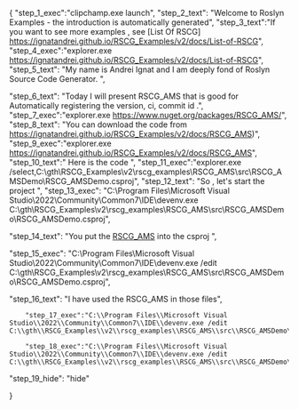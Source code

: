 {
    "step_1_exec":"clipchamp.exe launch",
    "step_2_text": "Welcome to Roslyn Examples - the introduction is automatically generated",
    "step_3_text":"If you want to see more examples , see  [List Of RSCG] https://ignatandrei.github.io/RSCG_Examples/v2/docs/List-of-RSCG",
    "step_4_exec":"explorer.exe https://ignatandrei.github.io/RSCG_Examples/v2/docs/List-of-RSCG",
    "step_5_text": "My name is Andrei Ignat and I am deeply fond of Roslyn Source Code Generator. ",

"step_6_text": "Today I will present RSCG_AMS  that is good for Automatically registering the version, ci, commit id .",
"step_7_exec":"explorer.exe https://www.nuget.org/packages/RSCG_AMS/",
"step_8_text": "You can download the code from https://ignatandrei.github.io/RSCG_Examples/v2/docs/RSCG_AMS)",
"step_9_exec":"explorer.exe https://ignatandrei.github.io/RSCG_Examples/v2/docs/RSCG_AMS",
"step_10_text":" Here is the code ",
"step_11_exec":"explorer.exe /select,C:\\gth\\RSCG_Examples\\v2\\rscg_examples\\RSCG_AMS\\src\\RSCG_AMSDemo\\RSCG_AMSDemo.csproj",
"step_12_text": "So , let's start the project ",
"step_13_exec": "C:\\Program Files\\Microsoft Visual Studio\\2022\\Community\\Common7\\IDE\\devenv.exe C:\\gth\\RSCG_Examples\\v2\\rscg_examples\\RSCG_AMS\\src\\RSCG_AMSDemo\\RSCG_AMSDemo.csproj",

"step_14_text": "You put the  [RSCG_AMS](https://www.nuget.org/packages/RSCG_AMS/) into the csproj ",

"step_15_exec": "C:\\Program Files\\Microsoft Visual Studio\\2022\\Community\\Common7\\IDE\\devenv.exe /edit C:\\gth\\RSCG_Examples\\v2\\rscg_examples\\RSCG_AMS\\src\\RSCG_AMSDemo\\RSCG_AMSDemo.csproj",

"step_16_text": "I have used the RSCG_AMS in those files",


        "step_17_exec":"C:\\Program Files\\Microsoft Visual Studio\\2022\\Community\\Common7\\IDE\\devenv.exe /edit C:\\gth\\RSCG_Examples\\v2\\rscg_examples\\RSCG_AMS\\src\\RSCG_AMSDemo\\globals.cs",
    
        "step_18_exec":"C:\\Program Files\\Microsoft Visual Studio\\2022\\Community\\Common7\\IDE\\devenv.exe /edit C:\\gth\\RSCG_Examples\\v2\\rscg_examples\\RSCG_AMS\\src\\RSCG_AMSDemo\\Program.cs",
    
"step_19_hide": "hide"


}